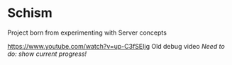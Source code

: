 # Schism
Project born from experimenting with Server concepts

https://www.youtube.com/watch?v=up-C3fSEIjg
Old debug video *Need to do: show current progress!*
